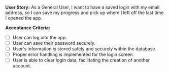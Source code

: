 **User Story:**
As a General User, I want to have a saved login with my email address, so I can save my progress and pick up where I left off the last time I opened the app.

**Acceptance Criteria:**
- [ ] User can log into the app.
- [ ] User can save their password securely.
- [ ] User's information is stored safely and securely within the database.
- [ ] Proper error handling is implemented for the login screen.
- [ ] User is able to clear login data, facilitating the creation of another account.
